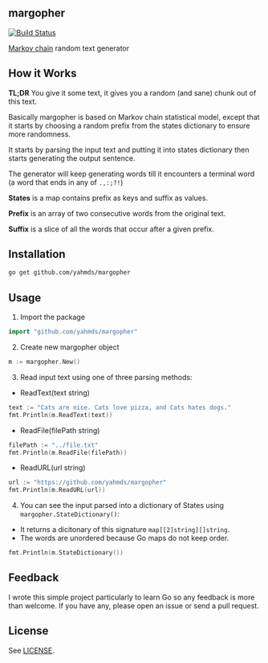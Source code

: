margopher
---

[![Build Status](https://travis-ci.org/yahmds/margopher.svg?branch=master)](https://travis-ci.org/yahmds/margopher)

[Markov chain](http://www.wikiwand.com/en/Markov_chain) random text generator

## How it Works

**TL;DR** You give it some text, it gives you a random (and sane) chunk out of this text.

Basically margopher is based on Markov chain statistical model, except that it
starts by choosing a random prefix from the states dictionary to ensure more
randomness.

It starts by parsing the input text and putting it into states dictionary then
starts generating the output sentence.

The generator will keep generating words till it encounters a terminal word (a
word that ends in any of `.,:;?!`)

**States** is a map contains prefix as keys and suffix as values.

**Prefix** is an array of two consecutive words from the original text.

**Suffix** is a slice of all the words that occur after a given prefix.


## Installation

```sh
go get github.com/yahmds/margopher
```

## Usage

1. Import the package

  ```go
  import "github.com/yahmds/margopher"
  ```

2. Create new margopher object

  ```go
  m := margopher.New()
  ```

3. Read input text using one of three parsing methods:

  - ReadText(text string)

  ```go
  text := "Cats are nice. Cats love pizza, and Cats hates dogs."
  fmt.Println(m.ReadText(text))
  ```

  - ReadFile(filePath string)

  ```go
  filePath := "../file.txt"
  fmt.Println(m.ReadFile(filePath))
  ```

  - ReadURL(url string)

  ```go
  url := "https://github.com/yahmds/margopher"
  fmt.Println(m.ReadURL(url))
  ```

4. You can see the input parsed into a dictionary of States using `margopher.StateDictionary()`:

  - It returns a dicitonary of this signature `map[[2]string][]string`.
  - The words are unordered because Go maps do not keep order.

  ```go
  fmt.Println(m.StateDictionary())
  ```

## Feedback

I wrote this simple project particularly to learn Go so any feedback is more
than welcome. If you have any, please open an issue or send a pull request.

## License

See [LICENSE](https://github.com/yahmds/margopher/blob/master/LICENSE).
